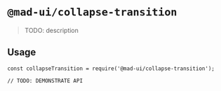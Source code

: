 # `@mad-ui/collapse-transition`

> TODO: description

## Usage

```
const collapseTransition = require('@mad-ui/collapse-transition');

// TODO: DEMONSTRATE API
```
